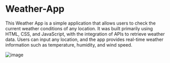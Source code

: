 # Weather-App

This Weather App is a simple application that allows users to check the current weather conditions of any location. It was built primarily using HTML, CSS, and JavaScript, with the integration of APIs to retrieve weather data. Users can input any location, and the app provides real-time weather information such as temperature, humidity, and wind speed.


![image](https://github.com/BreeRed/Weather-App/assets/132783820/cf2d64f6-f095-4aab-902d-c7d0dc1ff91e)
